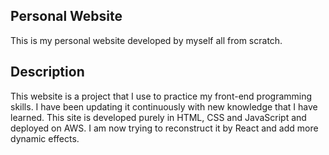 ## Personal Website
This is my personal website developed by myself all from scratch. 

## Description
This website is a project that I use to practice my front-end programming skills. I have been updating it continuously with new knowledge that I have learned. This site is developed purely in HTML, CSS and JavaScript and deployed on AWS. I am now trying to reconstruct it by React and add more dynamic effects.
